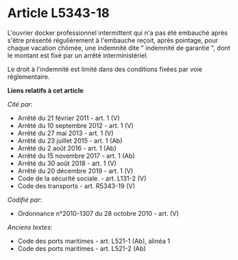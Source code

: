 # Article L5343-18

L'ouvrier docker professionnel intermittent qui n'a pas été embauché après s'être présenté régulièrement à l'embauche reçoit,
après pointage, pour chaque vacation chômée, une indemnité dite " indemnité de garantie ", dont le montant est fixé par un
arrêté interministériel. 

Le droit à l'indemnité est limité dans des conditions fixées par voie réglementaire.

**Liens relatifs à cet article**

_Cité par_:

  - Arrêté du 21 février 2011 - art. 1 (V)
  - Arrêté du 10 septembre 2012 - art. 1 (V)
  - Arrêté du 27 mai 2013 - art. 1 (V)
  - Arrêté du 23 juillet 2015 - art. 1 (Ab)
  - Arrêté du 2 août 2016 - art. 1 (Ab)
  - Arrêté du 15 novembre 2017 - art. 1 (Ab)
  - Arrêté du 30 août 2018 - art. 1 (V)
  - Arrêté du 20 décembre 2019 - art. 1 (V)
  - Code de la sécurité sociale. - art. L131-2 (V)
  - Code des transports - art. R5343-19 (V)

_Codifié par_:

  - Ordonnance n°2010-1307 du 28 octobre 2010 - art. (V)

_Anciens textes_:

  - Code des ports maritimes - art. L521-1 (Ab), alinéa 1
  - Code des ports maritimes - art. L521-2 (Ab)
